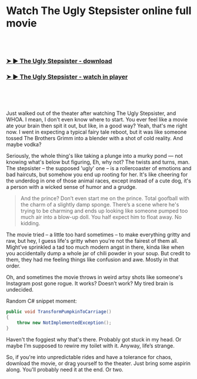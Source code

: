 <h1>Watch The Ugly Stepsister online full movie</h1>


<br><br>

<h3><a href="https://Michaels-exonfusra1977.github.io/hggvblnplu/">➤ ► The Ugly Stepsister - download</a></h3> 
<h3><a href="https://Michaels-exonfusra1977.github.io/hggvblnplu/">➤ ► The Ugly Stepsister - watch in player</a></h3>


<br><br><br>


Just walked out of the theater after watching The Ugly Stepsister, and WHOA. I mean, I don't even know where to start. You ever feel like a movie ate your brain then spit it out, but like, in a good way? Yeah, that's me right now. I went in expecting a typical fairy tale reboot, but it was like someone tossed The Brothers Grimm into a blender with a shot of cold reality. And maybe vodka?

Seriously, the whole thing's like taking a plunge into a murky pond — not knowing what's below but figuring, Eh, why not? The twists and turns, man. The stepsister – the supposed 'ugly' one – is a rollercoaster of emotions and bad haircuts, but somehow you end up rooting for her. It's like cheering for the underdog in one of those animal races, except instead of a cute dog, it's a person with a wicked sense of humor and a grudge. 

> And the prince? Don’t even start me on the prince. Total goofball with the charm of a slightly damp sponge. There’s a scene where he's trying to be charming and ends up looking like someone pumped too much air into a blow-up doll. You half expect him to float away. No kidding. 

The movie tried – a little too hard sometimes – to make everything gritty and raw, but hey, I guess life's gritty when you're not the fairest of them all. Might’ve sprinkled a tad too much modern angst in there, kinda like when you accidentally dump a whole jar of chili powder in your soup. But credit to them, they had me feeling things like confusion and awe. Mostly in that order.

Oh, and sometimes the movie throws in weird artsy shots like someone's Instagram post gone rogue. It works? Doesn’t work? My tired brain is undecided.

Random C# snippet moment: 
```csharp
public void TransformPumpkinToCarriage()
{
    throw new NotImplementedException();
}
```

Haven't the foggiest why that's there. Probably got stuck in my head. Or maybe I’m supposed to rewire my toilet with it. Anyway, life’s strange.

So, if you're into unpredictable rides and have a tolerance for chaos, download the movie, or drag yourself to the theater. Just bring some aspirin along. You'll probably need it at the end. Or two.
